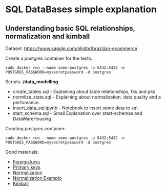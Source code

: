# SQL DataBases simple explanation

## Understanding basic SQL relationships, normalization and kimball

Dataset: https://www.kaggle.com/olistbr/brazilian-ecommerce

Create a postgres container for the tests:

    sudo docker run --name some-postgres -p 5432:5432 -e POSTGRES_PASSWORD=mysecretpassword -d postgres

Scripts:
**/data_modelling**
- create_tables.sql      - Explaining about table relationships, fks and pks
- normlize_state.sql     - Explaining about normalization, data quality and a perfomance.
- insert_data_sql.ipynb  - Notebook to insert some data to sql.
- start_schema.sql       - Small Explanation over start-schemas and DataWareHousing

Creating postgres container:
    
    sudo docker run --name some-postgres -p 5432:5432 -e POSTGRES_PASSWORD=mysecretpassword -d postgres


Good materials:

- [Foreign keys](https://www.postgresqltutorial.com/postgresql-foreign-key/)
- [Primary keys](https://www.postgresqltutorial.com/postgresql-primary-key/)
- [Normalization](https://docs.microsoft.com/en-us/office/troubleshoot/access/database-normalization-description#:~:text=Normalization%20is%20the%20process%20of,eliminating%20redundancy%20and%20inconsistent%20dependency.)
- [Normalization Exemplo](https://www.guru99.com/database-normalization.html)
- [Kimball](https://www.holistics.io/books/setup-analytics/kimball-s-dimensional-data-modeling/)